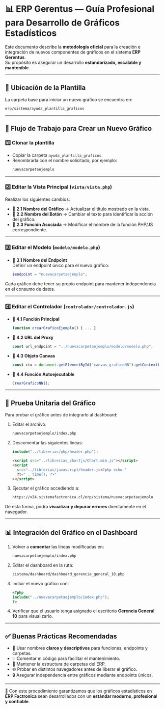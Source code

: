 # 📊 ERP Gerentus — Guía Profesional para Desarrollo de Gráficos Estadísticos

Este documento describe la **metodología oficial** para la creación e integración de nuevos componentes de gráficos en el sistema **ERP Gerentus**.  
Su propósito es asegurar un desarrollo **estandarizado, escalable y mantenible**.

---

## 📂 Ubicación de la Plantilla

La carpeta base para iniciar un nuevo gráfico se encuentra en:

```bash
erp/sistema/ayuda_plantilla_graficos
```

---

## 🚀 Flujo de Trabajo para Crear un Nuevo Gráfico

### 1️⃣ Clonar la plantilla

- Copiar la carpeta `ayuda_plantilla_graficos`.
- Renombrarla con el nombre solicitado, por ejemplo:
  ```bash
  nuevacarpetaejemplo
  ```

---

### 2️⃣ Editar la Vista Principal (`vista/vista.php`)

Realizar los siguientes cambios:

- 🔹 **2.1 Nombre del Gráfico** → Actualizar el título mostrado en la vista.
- 🔹 **2.2 Nombre del Botón** → Cambiar el texto para identificar la acción del gráfico.
- 🔹 **2.3 Función Asociada** → Modificar el nombre de la función PHP/JS correspondiente.

---

### 3️⃣ Editar el Modelo (`modelo/modelo.php`)

- 🔹 **3.1 Nombre del Endpoint**  
  Definir un endpoint único para el nuevo gráfico:
  ```php
  $endpoint = "nuevacarpetaejemplo";
  ```

Cada gráfico debe tener su propio endpoint para mantener independencia en el consumo de datos.

---

### 4️⃣ Editar el Controlador (`controlador/controlador.js`)

- 🔹 **4.1 Función Principal**

  ```javascript
  function crearGraficoEjemplo() { ... }
  ```

- 🔹 **4.2 URL del Proxy**

  ```javascript
  const url_endpoint = "../nuevacarpetaejemplo/modelo/modelo.php";
  ```

- 🔹 **4.3 Objeto Canvas**

  ```javascript
  const ctx = document.getElementById("canvas_graficoNN").getContext("2d");
  ```

- 🔹 **4.4 Función Autoejecutable**
  ```javascript
  CrearGraficoNN();
  ```

---

## 🧪 Prueba Unitaria del Gráfico

Para probar el gráfico antes de integrarlo al dashboard:

1. Editar el archivo:
   ```bash
   nuevacarpetaejemplo/index.php
   ```
2. Descomentar las siguientes líneas:
   ```php
   include("../librerias/php/header.php");
   ```
   ```html
   <script src="../librerias_chartjs/Chart.min.js"></script>
   <script
     src="../librerias/javascript/header.js<?php echo "
     ?t=" . time(); ?>"
   ></script>
   ```
3. Ejecutar el gráfico accediendo a:
   ```bash
   https://v24.sistemafactronica.cl/erp/sistema/nuevacarpetaejemplo
   ```

De esta forma, podrá **visualizar y depurar errores** directamente en el navegador.

---

## 📊 Integración del Gráfico en el Dashboard

1. Volver a **comentar** las líneas modificadas en:

   ```bash
   nuevacarpetaejemplo/index.php
   ```

2. Editar el dashboard en la ruta:

   ```bash
   sistema/dashboard/dashboard_gerencia_general_10.php
   ```

3. Incluir el nuevo gráfico con:

   ```php
   <?php
   include("../nuevacarpetaejemplo/index.php");
   ?>
   ```

4. Verificar que el usuario tenga asignado el escritorio **Gerencia General 10** para visualizarlo.

---

## ✅ Buenas Prácticas Recomendadas

- 📝 Usar nombres **claros y descriptivos** para funciones, endpoints y carpetas.
- 💡 Comentar el código para facilitar el mantenimiento.
- 📂 Mantener la estructura de carpetas del ERP.
- 🌐 Probar en distintos navegadores antes de liberar el gráfico.
- 🔒 Asegurar independencia entre gráficos mediante endpoints únicos.

---

📌 Con este procedimiento garantizamos que los gráficos estadísticos en **ERP Factronica** sean desarrollados con un **estándar moderno, profesional y confiable**.
